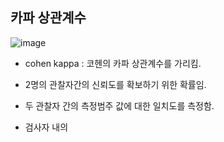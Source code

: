 
## 카파 상관계수

![image](https://user-images.githubusercontent.com/15938354/229427315-a425652e-af90-4fef-8c88-1bf0f08a5d6d.png)


- cohen kappa : 코헨의 카파 상관계수를 가리킴.

- 2명의 관찰자간의 신뢰도를 확보하기 위한 확률임. 

- 두 관찰자 간의 측정범주 값에 대한 일치도를 측정함. 
- 검사자 내의 
